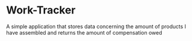 # Work-Tracker
A simple application that stores data concerning the amount of products I have assembled and returns the amount of compensation owed

